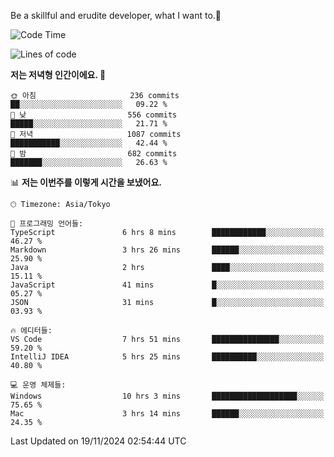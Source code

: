 Be a skillful and erudite developer, what I want to.👶

<!--START_SECTION:waka-->
![Code Time](http://img.shields.io/badge/Code%20Time-1%2C403%20hrs%2053%20mins-blue)

![Lines of code](https://img.shields.io/badge/%EC%A0%80%EB%8A%94%20%EC%97%AC%ED%83%9C%EA%B9%8C%EC%A7%80%20-902.3%20thousand%20%EC%A4%84%EC%9D%98%20%EC%BD%94%EB%93%9C%EB%A5%BC%20%EC%9E%91%EC%84%B1%ED%96%88%EC%96%B4%EC%9A%94.-blue)

**저는 저녁형 인간이에요. 🦉** 

```text
🌞 아침                     236 commits         ██░░░░░░░░░░░░░░░░░░░░░░░   09.22 % 
🌆 낮　                     556 commits         █████░░░░░░░░░░░░░░░░░░░░   21.71 % 
🌃 저녁                     1087 commits        ███████████░░░░░░░░░░░░░░   42.44 % 
🌙 밤　                     682 commits         ███████░░░░░░░░░░░░░░░░░░   26.63 % 
```


📊 **저는 이번주를 이렇게 시간을 보냈어요.** 

```text
🕑︎ Timezone: Asia/Tokyo

💬 프로그래밍 언어들: 
TypeScript               6 hrs 8 mins        ████████████░░░░░░░░░░░░░   46.27 % 
Markdown                 3 hrs 26 mins       ██████░░░░░░░░░░░░░░░░░░░   25.90 % 
Java                     2 hrs               ████░░░░░░░░░░░░░░░░░░░░░   15.11 % 
JavaScript               41 mins             █░░░░░░░░░░░░░░░░░░░░░░░░   05.27 % 
JSON                     31 mins             █░░░░░░░░░░░░░░░░░░░░░░░░   03.93 % 

🔥 에디터들: 
VS Code                  7 hrs 51 mins       ███████████████░░░░░░░░░░   59.20 % 
IntelliJ IDEA            5 hrs 25 mins       ██████████░░░░░░░░░░░░░░░   40.80 % 

💻 운영 체제들: 
Windows                  10 hrs 3 mins       ███████████████████░░░░░░   75.65 % 
Mac                      3 hrs 14 mins       ██████░░░░░░░░░░░░░░░░░░░   24.35 % 
```


 Last Updated on 19/11/2024 02:54:44 UTC
<!--END_SECTION:waka-->
